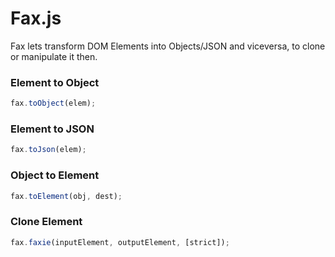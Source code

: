# Fax.js

Fax lets transform DOM Elements into Objects/JSON and viceversa, to clone or manipulate it then.

### Element to Object
```javascript
fax.toObject(elem);

```

### Element to JSON
```javascript
fax.toJson(elem);

```

### Object to Element
```javascript
fax.toElement(obj, dest);

```

### Clone Element
```javascript
fax.faxie(inputElement, outputElement, [strict]);

```